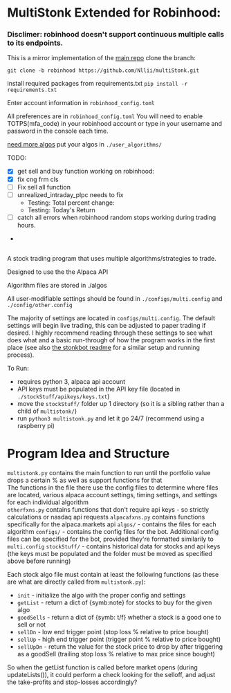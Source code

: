 # MultiStonk Extended for Robinhood:
### Disclimer: robinhood doesn't support continuous multiple calls to its endpoints.


This is a mirror implementation of the [main repo](https://github.com/steveman1123/multiStonk)
    clone the branch: 

    git clone -b robinhood https://github.com/Nllii/multiStonk.git


install required packages from requirements.txt ```pip install -r requirements.txt```

Enter account information in ```robinhood_config.toml``` 

All preferences are in ```robinhood_config.toml```
You will need to enable TOTPS(mfa_code) in your robinhood account or type in your username and password in the console each time.

[need more algos](https://github.com/steveman1123/multiStonk/tree/main/algos) put your algos in ```./user_algorithms/``` 

TODO: 
- [x] get sell and buy function working on robinhood:
- [x] fix cng frm cls
- [ ] Fix sell all function
- [ ] unrealized_intraday_plpc needs to fix 
  - Testing: Total percent change:
  - Testing: Today's Return  
- [ ] catch all errors when robinhood random stops working during trading hours.
- 

##
A stock trading program that uses multiple algorithms/strategies to trade.

Designed to use the the Alpaca API

Algorithm files are stored in ./algos

All user-modifiable settings should be found in ```./configs/multi.config``` and ```./config/other.config```

The majority of settings are located in ```configs/multi.config```. The default settings will begin live trading, this can be adjusted to paper trading if desired. I highly recommend reading through these settings to see what does what and a basic run-through of how the program works in the first place (see also [the stonkbot readme](https://github.com/steveman1123/stonkBot/blob/master/README.md) for a similar setup and running process).  

To Run:

 - requires python 3, alpaca api account
 - API keys must be populated in the API key file (located in ```./stockStuff/apikeys/keys.txt```)
 - move the ```stockStuff/``` folder up 1 directory (so it is a sibling rather than a child of ```multistonk/```)
 - run ```python3 multistonk.py``` and let it go 24/7 (recommend using a raspberry pi)  
 


# Program Idea and Structure

```multistonk.py``` contains the main function to run until the portfolio value drops a certain % as well as support functions for that  
The functions in the file there use the config files to determine where files are located, various alpaca account settings, timing settings, and settings for each individual algorithm  
```otherfxns.py``` contains functions that don't require api keys - so strictly calculations or nasdaq api requests
```alpacafxns.py``` contains functions specifically for the alpaca.markets api
```algos/``` - contains the files for each algorithm
```configs/``` - contains the config files for the bot. Additional config files can be specified for the bot, provided they're formatted similarily to ```multi.config```
```stockStuff/``` - contains historical data for stocks and api keys (the keys must be populated and the folder must be moved as specified above before running)
  
  
Each stock algo file must contain at least the following functions (as these are what are directly called from ```multistonk.py```):  
 - ```init``` - initialize the algo with the proper config and settings
 - ```getList``` - return a dict of {symb:note} for stocks to buy for the given algo
 - ```goodSells``` - return a dict of {symb: t/f} whether a stock is a good one to sell or not
 - ```sellDn``` - low end trigger point (stop loss % relative to price bought)
 - ```sellUp``` - high end trigger point (trigger point % relative to price bought)
 - ```sellUpDn``` - return the value for the stock price to drop by after triggering as a goodSell (trailing stop loss % relative to max price since bought)




So when the getList function is called before market opens (during updateLists()), 
it could perform a check looking for the selloff,
and adjust the take-profits and stop-losses accordingly?


<!-- git update-index --no-assume-unchanged robinhood_config.toml -->
<!-- git commands -->
<!-- Trusting git will not push my auth to the public lol -->
<!-- git update-index --assume-unchanged robinhood_config.toml -->
<!-- git ls-files -v|grep '^h' -->
<!-- http://git-scm.com/docs/git-update-index -->